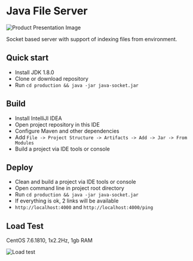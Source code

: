 # Java File Server

![Product Presentation Image](http://bytec0de.com/blog/wp-content/uploads/2019/03/java-android-banner.jpg)

Socket based server with support of indexing files from environment.

## Quick start

- Install JDK 1.8.0
- Clone or download repository
- Run `cd production && java -jar java-socket.jar`


## Build

- Install IntelliJI IDEA
- Open project repository in this IDE
- Configure Maven and other dependencies
- Add `File -> Project Structure -> Artifacts -> Add -> Jar -> From Modules`
- Build a project via IDE tools or console


## Deploy

- Clean and build a project via IDE tools or console
- Open command line in project root directory
- Run `cd production && java -jar java-socket.jar`
- If everything is ok, 2 links will be available 
- `http://localhost:4000` and `http://localhost:4000/ping`


## Load Test

CentOS 7.6.1810, 1x2.2Hz, 1gb RAM  
  
![Load test](https://raw.githubusercontent.com/restinpc/Java-Server/master/loadest.png)


